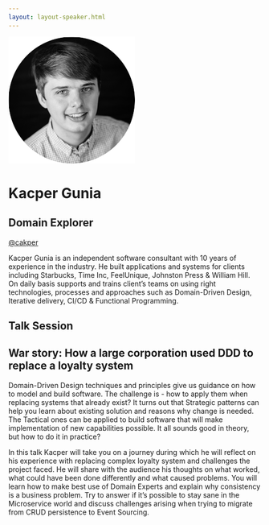 ```yaml
---
layout: layout-speaker.html
---
```

<div class="container section featured-speaker">
  <div class="row">
    <div class="col-xs-12 col-sm-2 img-container">
      <img class="speaker-page-img" src="../img/speakers/Kacper-Gunia-ON.png">
    </div>
    <div class="col-xs-12 col-sm-10 copy-container">
        <h1 class="speaker-header">Kacper Gunia</h1>
        <h2 class="speaker-subtitle">Domain Explorer</h2>
        <p class="copy"><a class="speaker-handle" href="https://twitter.com/cakper" target="_blank">@cakper</a></p>
        <p class="copy">Kacper Gunia is an independent software consultant with 10 years of experience in the industry. He built applications and systems for clients including Starbucks, Time Inc, FeelUnique, Johnston Press & William Hill. On daily basis supports and trains client’s teams on using right technologies, processes and approaches such as Domain-Driven Design, Iterative delivery, CI/CD & Functional Programming.</p>
        <h2 class="speaker-subheader">Talk Session</h2>
        <h2 class="speaker-subheader gold">War story: How a large corporation used DDD to replace a loyalty system</h2>
        <p class="copy">Domain-Driven Design techniques and principles give us guidance on how to model and build software. The challenge is - how to apply them when replacing systems that already exist? It turns out that Strategic patterns can help you learn about existing solution and reasons why change is needed. The Tactical ones can be applied to build software that will make implementation of new capabilities possible. It all sounds good in theory, but how to do it in practice?</p>
        <p class="copy">In this talk Kacper will take you on a journey during which he will reflect on his experience with replacing complex loyalty system and challenges the project faced. He will share with the audience his thoughts on what worked, what could have been done differently and what caused problems. You will learn how to make best use of Domain Experts and explain why consistency is a business problem. Try to answer if it’s possible to stay sane in the Microservice world and discuss challenges arising when trying to migrate from CRUD persistence to Event Sourcing.</p>
    </div>
  </div>
</div>